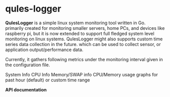 # qules-logger
**QulesLogger** is a simple linux system monitoring tool written in Go. primarily created for monitoring smaller servers, home PCs, and devices like raspberry pi, but it is now extended to support full fledged system level monitoring on linux systems. QulesLogger might also supports custom time series data collection in the future. which can be used to collect sensor, or application output/performance data.


Currently, it gathers following metrics under the monitoring interval given in the configuration file.

System Info
CPU Info
Memory/SWAP info
CPU/Memory usage graphs for past hour (default) or custom time range



**API documentation**